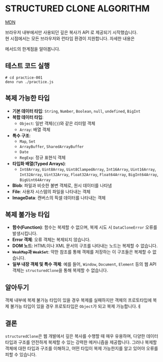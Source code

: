 # STRUCTURED CLONE ALGORITHM

[MDN](https://developer.mozilla.org/en-US/docs/Web/API/structuredClone)

브라우저 내부에서만 사용되던 깊은 복사가 API 로 제공되기 시작했습니다. \
현 시점에서는 모든 브라우저와 런타임 환경이 지원합니다. 자세한 내용은

메서드의 한계점을 알아봅니다.

## 테스트 코드 실행

```shell
# cd practice-001
deno run ./practice.js
```

## 복제 가능한 타입

- **기본 데이터 타입**: `String`, `Number`, `Boolean`, `null`, `undefined`, `BigInt`
- **복합 데이터 타입**:
    - `Object`: 일반 객체(`{}`)와 같은 리터럴 객체
    - `Array`: 배열 객체
- **특수 구조**:
    - `Map`, `Set`
    - `ArrayBuffer`, `SharedArrayBuffer`
    - `Date`
    - `RegExp`: 정규 표현식 객체
- **타입화 배열(Typed Arrays)**:
    - `Int8Array`, `Uint8Array`, `Uint8ClampedArray`, `Int16Array`, `Uint16Array`, `Int32Array`, `Uint32Array`, `Float32Array`, `Float64Array`, `BigInt64Array`, `BigUint64Array`
- **Blob**: 파일과 비슷한 불변 객체로, 원시 데이터를 나타냄
- **File**: 사용자 시스템의 파일을 나타내는 객체
- **ImageData**: 캔버스의 픽셀 데이터를 나타내는 객체

## 복제 불가능 타입

- **함수(Function)**: 함수는 복제할 수 없으며, 복제 시도 시 `DataCloneError` 오류를 발생시킵니다.
- **Error 객체**: 오류 객체는 복제되지 않습니다.
- **DOM 노드**: HTML이나 XML 문서의 구조를 나타내는 노드는 복제할 수 없습니다.
- **`WeakMap`과 `WeakSet`**: 약한 참조를 통해 객체를 저장하는 이 구조들은 복제할 수 없습니다.
- **일부 내장 객체 및 특수 객체**: 예를 들어, `Window`, `Document`, `Element` 등의 웹 API 객체는 `structuredClone`을 통해 복제할 수 없습니다.

## 알아두기

객체 내부에 복제 불가능 타입이 있을 경우 복제를 실패하지만
객체의 프로토타입에 복제 불가능 타입이 있을 경우 프로토타입은 `Object`가 되고 복제 가능합니다.ㅔ

## 결론
`structuredClone`은 웹 개발에서 깊은 복사를 수행할 때 매우 유용하며, 다양한 데이터 타입과 구조를 안전하게 복제할 수 있는 강력한 메커니즘을 제공합니다. 그러나 복제할 객체에 대한 타입과 구조를 이해하고, 어떤 타입이 복제 가능한지를 알고 있어야 오류를 피할 수 있습니다.

